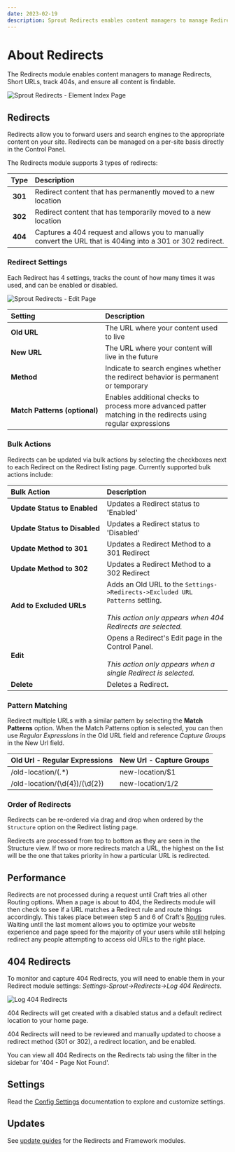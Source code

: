 ```yaml
---
date: 2023-02-19
description: Sprout Redirects enables content managers to manage Redirects, Short URLs, track 404s, and ensure all content is findable.
---
```


# About Redirects

The Redirects module enables content managers to manage Redirects, Short URLs, track 404s, and ensure all content is findable.

![Sprout Redirects - Element Index Page](../images/seo/redirects-index.png)

## Redirects

Redirects allow you to forward users and search engines to the appropriate content on your site. Redirects can be managed on a per-site basis directly in the Control Panel.

The Redirects module supports 3 types of redirects:

| Type | Description |
|:-------------:|:----------- |
| **301** | Redirect content that has permanently moved to a new location |
| **302** | Redirect content that has temporarily moved to a new location |
| **404** | Captures a 404 request and allows you to manually convert the URL that is 404ing into a 301 or 302 redirect. |

### Redirect Settings

Each Redirect has 4 settings, tracks the count of how many times it was used, and can be enabled or disabled.

![Sprout Redirects - Edit Page](../images/seo/redirect-edit-page.png)

| Setting          | Description |
|:---------------- |:----------- |
| **Old&nbsp;URL** | The URL where your content used to live |
| **New&nbsp;URL** | The URL where your content will live in the future |
| **Method** | Indicate to search engines whether the redirect behavior is permanent or temporary |
| **Match&nbsp;Patterns&nbsp;(optional)** | Enables additional checks to process more advanced patter matching in the redirects using regular expressions |

### Bulk Actions

Redirects can be updated via bulk actions by selecting the checkboxes next to each Redirect on the Redirect listing page. Currently supported bulk actions include:

| Bulk Action      | Description |
|:---------------- |:----------- |
| **Update&nbsp;Status&nbsp;to&nbsp;Enabled** | Updates a Redirect status to 'Enabled' |
| **Update&nbsp;Status&nbsp;to&nbsp;Disabled** | Updates a Redirect status to 'Disabled' |
| **Update&nbsp;Method&nbsp;to&nbsp;301** | Updates a Redirect Method to a 301 Redirect |
| **Update&nbsp;Method&nbsp;to&nbsp;302** | Updates a Redirect Method to a 302 Redirect |
| **Add&nbsp;to&nbsp;Excluded&nbsp;URLs** | Adds an Old URL to the `Settings->Redirects->Excluded URL Patterns` setting.<br><br> _This action only appears when 404 Redirects are selected._ |
| **Edit** | Opens a Redirect's Edit page in the Control Panel.<br><br> _This action only appears when a single Redirect is selected._ |
| **Delete** | Deletes a Redirect. |

### Pattern Matching

Redirect multiple URLs with a similar pattern by selecting the **Match Patterns** option. When the Match Patterns option is selected, you can then use _Regular Expressions_ in the Old URL field and reference _Capture Groups_ in the New Url field.

| Old Url - Regular Expressions    | New Url - Capture Groups    |
|:-------------------------------- |:--------------------------- |
| /old-location/(.*)               | new-location/$1             |
| /old-location/(\d{4})/(\d{2})    | new-location/$1/$2          |

### Order of Redirects

Redirects can be re-ordered via drag and drop when ordered by the `Structure` option on the Redirect listing page.

Redirects are processed from top to bottom as they are seen in the Structure view. If two or more redirects match a URL, the highest on the list will be the one that takes priority in how a particular URL is redirected.

## Performance

Redirects are not processed during a request until Craft tries all other Routing options. When a page is about to 404, the Redirects module will then check to see if a URL matches a Redirect rule and route things accordingly. This takes place between step 5 and 6 of Craft's [Routing](https://craftcms.com/docs/routing) rules. Waiting until the last moment allows you to optimize your website experience and page speed for the majority of your users while still helping redirect any people attempting to access old URLs to the right place.

## 404 Redirects

To monitor and capture 404 Redirects, you will need to enable them in your Redirect module settings: _Settings-Sprout->Redirects->Log 404 Redirects_.

![Log 404 Redirects](../images/seo/404-redirect-settings.png)

404 Redirects will get created with a disabled status and a default redirect location to your home page.

404 Redirects will need to be reviewed and manually updated to choose a redirect method (301 or 302), a redirect location, and be enabled.

You can view all 404 Redirects on the Redirects tab using the filter in the sidebar for '404 - Page Not Found'.

## Settings

Read the [Config Settings](./../configuration/sprout-config.md) documentation to explore and customize settings.

## Updates

See [update guides](../update-guides/README.md) for the Redirects and Framework modules.
